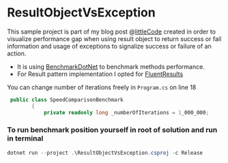 # ResultObjectVsException

This sample project is part of my blog post @[littleCode](https://www.littlecode.com/our-blog/) created in order to visualize performance gap when using result object to return success or fail information and usage of exceptions to signalize success or failure of an action.

- It is using [BenchmarkDotNet](https://benchmarkdotnet.org/articles/overview.html) to benchmark methods performance.
- For Result pattern implementation I opted for [FluentResults](https://github.com/altmann/FluentResults)

You can change number of iterations freely in `Program.cs` on line 18

```csharp
 public class SpeedComparisonBenchmark
        {
            private readonly long _numberOfIterations = 1_000_000;
```

### To run benchmark position yourself in root of solution and run in terminal

```powershell
dotnet run --project .\ResultObjectVsException.csproj -c Release
```
